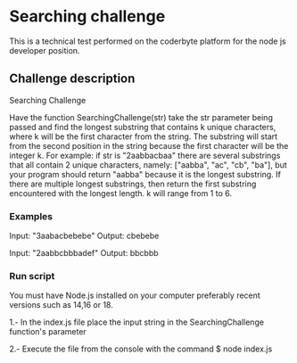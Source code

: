 # Searching challenge
This is a technical test performed on the coderbyte platform for the node js developer position.

## Challenge description
Searching Challenge

Have the function SearchingChallenge(str) take the str parameter being passed and find the longest substring that contains k unique characters, 
where k will be the first character from the string. The substring will start from the second position in the string because the first character 
will be the integer k. For example: if str is "2aabbacbaa" there are several substrings that all contain 2 unique characters,
 namely: ["aabba", "ac", "cb", "ba"], but your program should return "aabba" because it is the longest substring. 
 If there are multiple longest substrings, then return the first substring encountered with the longest length. k will range from 1 to 6.


### Examples

Input: "3aabacbebebe"
Output: cbebebe

Input: "2aabbcbbbadef"
Output: bbcbbb
 
### Run script
You must have Node.js installed on your computer preferably recent versions such as 14,16 or 18.

1.- In the index.js file place the input string in the SearchingChallenge function's parameter 

2.- Execute the file from the console with the command $ node index.js
